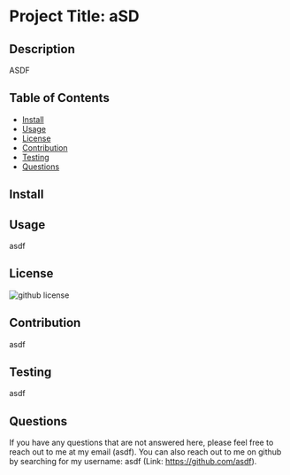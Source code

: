 
 # Project Title: aSD

 ## Description

 ASDF

 ## Table of Contents

  * [Install](#install)
  * [Usage](#usage)
  * [License](#license)
  * [Contribution](#contribution)
  * [Testing](#testing)
  * [Questions](#questions)


 ## Install

 

 ## Usage

 asdf

 ## License
 
 ![github license](https://img.shields.io/badge/label-MIT-green)

 ## Contribution
 
 asdf

 ## Testing
 
 asdf

 ## Questions
 
 If you have any questions that are not answered here, please feel free to reach out to me at my email (asdf).
 You can also reach out to me on github by searching for my username: asdf (Link: https://github.com/asdf).

      